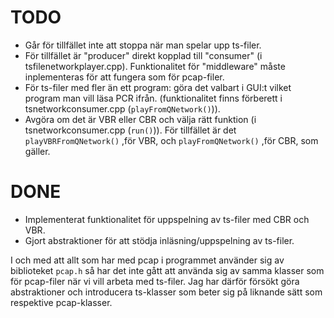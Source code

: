 # TODO
* Går för tillfället inte att stoppa när man spelar upp ts-filer.
* För tillfället är "producer" direkt kopplad till "consumer" (i tsfilenetworkplayer.cpp). 
Funktionalitet för "middleware" måste inplementeras för att fungera som för pcap-filer.
* För ts-filer med fler än ett program: göra det valbart i GUI:t vilket program man vill läsa PCR ifrån. 
(funktionalitet finns förberett i tsnetworkconsumer.cpp (`playFromQNetwork()`)).
* Avgöra om det är VBR eller CBR och välja rätt funktion (i tsnetworkconsumer.cpp (`run()`)). 
För tillfället är det `playVBRFromQNetwork()` ,för VBR, och `playFromQNetwork()` ,för CBR, som gäller. 

# DONE
* Implementerat funktionalitet för uppspelning av ts-filer med CBR och VBR.
* Gjort abstraktioner för att stödja inläsning/uppspelning av ts-filer.

I och med att allt som har med pcap i programmet använder sig av biblioteket `pcap.h` så har det inte gått att använda sig 
av samma klasser som för pcap-filer när vi vill arbeta med ts-filer. Jag har därför försökt göra abstraktioner och introducera
ts-klasser som beter sig på liknande sätt som respektive pcap-klasser. 
